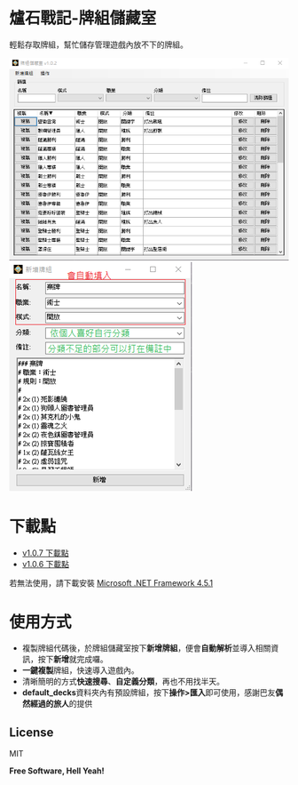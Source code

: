 # 爐石戰記-牌組儲藏室

輕鬆存取牌組，幫忙儲存管理遊戲內放不下的牌組。

![image](https://github.com/smp771007/DecksStorage/blob/master/DecksStorage/readme/Main2.png)
![image](https://github.com/smp771007/DecksStorage/blob/master/DecksStorage/readme/New.png)

# 下載點

* [v1.0.7 下載點](https://drive.google.com/open?id=1gGTixBVr4MQuUmLgtrIBqDnUYUBP6Gey)
* [v1.0.6 下載點](https://drive.google.com/open?id=136M3sgSGZsxuBtkLpPF45LgvTpQp5NOh)

若無法使用，請下載安裝 [Microsoft .NET Framework 4.5.1](https://www.microsoft.com/zh-tw/download/details.aspx?id=40779)

# 使用方式

  - 複製牌組代碼後，於牌組儲藏室按下**新增牌組**，便會**自動解析**並導入相關資訊，按下**新增**就完成囉。
  - **一鍵複製**牌組，快速導入遊戲內。
  - 清晰簡明的方式**快速搜尋**、**自定義分類**，再也不用找半天。
  - **default_decks**資料夾內有預設牌組，按下**操作>匯入**即可使用，感謝巴友**偶然經過的旅人**的提供

License
----

MIT


**Free Software, Hell Yeah!**
